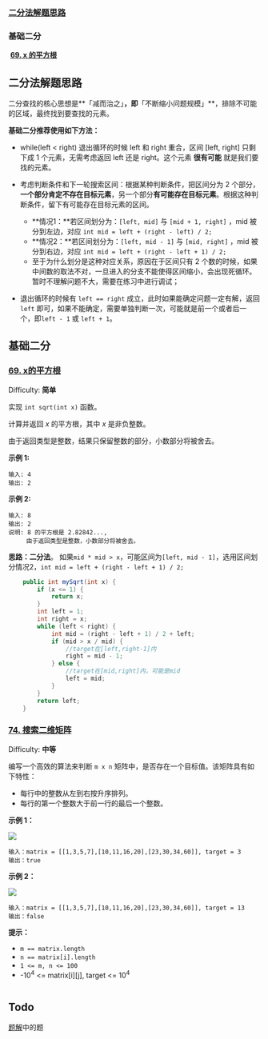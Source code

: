 ### [二分法解题思路](#二分法解题思路)



### 基础二分

​	**[69. x 的平方根](#69-x的平方根)**



## 二分法解题思路

二分查找的核心思想是**「减而治之」**，即**「不断缩小问题规模」**，排除不可能的区域，最终找到要查找的元素。

**基础二分推荐使用如下方法：**

- while(left < right) 
  退出循环的时候 left 和 right 重合，区间 [left, right] 只剩下成 1 个元素，无需考虑返回 left 还是 right。这个元素 **很有可能** 就是我们要找的元素。
- 考虑判断条件和下一轮搜索区间：根据某种判断条件，把区间分为 2 个部分，**一个部分肯定不存在目标元素**，另一个部分**有可能存在目标元素**。根据这种判断条件，留下有可能存在目标元素的区间。
  - **情况1：**若区间划分为：`[left, mid]` 与 `[mid + 1, right]` ，mid 被分到左边，对应 `int mid = left + (right - left) / 2;`
  - **情况2：**若区间划分为：`[left, mid - 1]` 与 `[mid, right]` ，mid 被分到右边，对应 `int mid = left + (right - left + 1) / 2;`
  - 至于为什么划分是这种对应关系，原因在于区间只有 2 个数的时候，如果中间数的取法不对，一旦进入的分支不能使得区间缩小，会出现死循环。暂时不理解问题不大，需要在练习中进行调试；

- 退出循环的时候有 `left == right` 成立，此时如果能确定问题一定有解，返回 `left` 即可，如果不能确定，需要单独判断一次，可能就是前一个或者后一个，即`left - 1` 或 `left + 1`。



## 基础二分

### [69. x的平方根](https://leetcode-cn.com/problems/sqrtx/)

Difficulty: **简单**


实现 `int sqrt(int x)` 函数。

计算并返回 _x_ 的平方根，其中 _x_ 是非负整数。

由于返回类型是整数，结果只保留整数的部分，小数部分将被舍去。

**示例 1:**

```
输入: 4
输出: 2
```

**示例 2:**

```
输入: 8
输出: 2
说明: 8 的平方根是 2.82842..., 
     由于返回类型是整数，小数部分将被舍去。
```

**思路：二分法**。 如果`mid * mid > x`，可能区间为`[left, mid - 1]`，选用区间划分情况2，`int mid = left + (right - left + 1) / 2;`

```java
	public int mySqrt(int x) {
        if (x <= 1) {
            return x;
        }
        int left = 1;
        int right = x;
        while (left < right) {
            int mid = (right - left + 1) / 2 + left;
            if (mid > x / mid) {
                //target在[left,right-1]内
                right = mid - 1;  
            } else {
                //target在[mid,right]内，可能是mid
                left = mid;  
            }
        }
        return left;
    }
```



### [74. 搜索二维矩阵](https://leetcode-cn.com/problems/search-a-2d-matrix/)

Difficulty: **中等**


编写一个高效的算法来判断 `m x n` 矩阵中，是否存在一个目标值。该矩阵具有如下特性：

*   每行中的整数从左到右按升序排列。
*   每行的第一个整数大于前一行的最后一个整数。

**示例 1：**

![](https://assets.leetcode.com/uploads/2020/10/05/mat.jpg)

```
输入：matrix = [[1,3,5,7],[10,11,16,20],[23,30,34,60]], target = 3
输出：true
```

**示例 2：**

![](https://assets.leetcode-cn.com/aliyun-lc-upload/uploads/2020/11/25/mat2.jpg)

```
输入：matrix = [[1,3,5,7],[10,11,16,20],[23,30,34,60]], target = 13
输出：false
```

**提示：**

*   `m == matrix.length`
*   `n == matrix[i].length`
*   `1 <= m, n <= 100`
*   -10<sup>4</sup> <= matrix\[i][j], target <= 10<sup>4</sup>

```java

```





## Todo

[题解](https://leetcode-cn.com/problems/search-insert-position/solution/te-bie-hao-yong-de-er-fen-cha-fa-fa-mo-ban-python-/)中的题